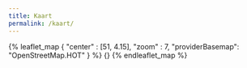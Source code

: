 ```yaml
---
title: Kaart
permalink: /kaart/
---
```


{% leaflet_map { "center" : [51,  4.15],
                 "zoom" : 7,
                 "providerBasemap": "OpenStreetMap.HOT" } %}
    {}
{% endleaflet_map %}
